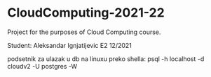 # CloudComputing-2021-22

Project for the purposes of Cloud Computing course. 



Student: Aleksandar Ignjatijevic E2 12/2021

podsetnik za ulazak u db na linuxu preko shella: psql -h localhost -d cloudv2 -U postgres -W
